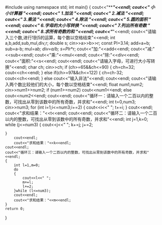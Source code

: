 #include <iostream>
using namespace std;
int main()
{
	cout<<"**************************************************"<<endl;
	cout<<"***************** 小小计算器 *********************"<<endl;
	cout<<"*****************   1.加法   *********************"<<endl;
	cout<<"*****************   2.减法   *********************"<<endl;
	cout<<"*****************   3.乘法   *********************"<<endl;
	cout<<"*****************   4.除法   *********************"<<endl;
	cout<<"*****************   5.圆的面积   *****************"<<endl;
	cout<<"*****************   6.字母的大小写转换   *********"<<endl;
	cout<<"*****************   7.列出所有奇数   *************"<<endl;
	cout<<"*****************   8.求所有奇数的和   ***********"<<endl;
	cout<<"**************************************************"<<endl;
	cout<<"请输入三个数,进行1到5的运算，每个数以空格结束"<<endl;
	int a,b,add,sub,mul,div,r;
	double s;
	cin>>a>>b>>r;
	const PI=3.14;
	add=a+b;
	sub=a-b;
	mul=a*b;
	div=a/b;
	s=PI*r*r;
	cout<<"加:"<<add<<endl;
	cout<<"减:"<<sub<<endl;
	cout<<"乘:"<<mul<<endl;
	cout<<"除:"<<div<<endl;
	cout<<"面积:"<<s<<endl;
	cout<<endl;
	cout<<"请输入字母，可进行大小写转换"<<endl;
	char ch;
	cin>>ch;
	if (ch>=65&&ch<=90)
	{
		ch=ch+32;
		cout<<ch<<endl;
	}
	else if(ch>=97&&ch<=122)
	{
		ch=ch-32;
		cout<<ch<<endl;
	}
	else
		cout<<"输入非法"<<endl;
	cout<<endl;
	cout<<"请输入两个数比较他们的大小，每个数以空格结束"<<endl;
	float num1,num2;
	cin>>num1>>num2;
	if (num1>=num2)
		cout<<num1<<endl;
	else
		cout<<num2<<endl;
	cout<<endl;
	cout<<"循环一：请输入一个二百以内的整数，可找出从零到该数中的所有奇数，并求和"<<endl;
	int t=0,num3;
	cin>>num3;
	for (int i=1;i<=num3;i+=2)
	{
		cout<<i<<" ";
		t+=i;
	}
		cout<<endl;
		cout<<"求和结果："<<t<<endl;
	cout<<endl;
	cout<<"循环二：请输入一个二百以内的整数，可找出从零到该数中的所有奇数，并求和"<<endl;
	int j=1,k=0;
	while (j<=num3)
	{
		cout<<j<<" ";
		k+=j;
		j+=2;

	}
		cout<<endl;
		cout<<"求和结果："<<k<<endl;
	cout<<endl;
	cout<<"循环三：请输入一个二百以内的整数，可找出从零到该数中的所有奇数，并求和"<<endl;
	{
		int l=1,m=0;
		do
		{
			cout<<l<<" ";
			m+=l;
			l+=2;
		}while (l<=num3);
		cout<<endl;
		cout<<"求和结果："<<m<<endl;
	}
	return 0;
}
